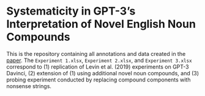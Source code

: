 # Systematicity in GPT-3’s Interpretation of Novel English Noun Compounds

This is the repository containing all annotations and data created in the [paper](PLACEHOLDER). The `Experiment 1.xlsx`, `Experiment 2.xlsx`, and `Experiment 3.xlsx` 
correspond to (1) replication of Levin et al. (2019) experiments on GPT-3 Davinci, (2) extension of (1) using additional novel noun compounds, and (3) probing experiment 
conducted by replacing compound components with nonsense strings.
